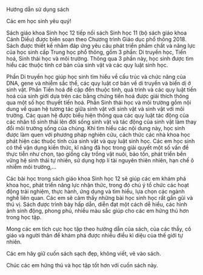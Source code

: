 Hướng dẫn sử dụng sách

Các em học sinh yêu quý!

Sách giáo khoa Sinh học 12 tiếp nối sách Sinh học 11 (bộ sách giáo khoa Cánh Diều) được biên soạn theo Chương trình Giáo dục phổ thông 2018. Sách được thiết kế nhằm đáp ứng yêu cầu phát triển phẩm chất và năng lực của học sinh cấp Trung học phổ thông, gồm 3 phần: Di truyền học, Tiến hoá, Sinh thái học và môi trường. Thông qua 3 phần này, học sinh được tìm hiểu các thuộc tính cơ bản của sinh vật và các quy luật sinh học.

Phần Di truyền học giúp học sinh tìm hiểu về cấu trúc và chức năng của DNA, gene và nhiễm sắc thể, các quy luật cơ bản về di truyền và biến dị ở sinh vật. Phần Tiến hoá đề cập đến thuộc tính, quá trình và các quy luật tiến hoá của sinh giới dựa trên các bằng chứng tiến hoá được giải thích thông qua một số học thuyết tiến hoá. Phần Sinh thái học và môi trường gồm nội dung về quan hệ tương tác giữa sinh vật với sinh vật và sinh vật với môi trường. Các quan hệ được biểu hiện thông qua các quy luật tác động của các nhân tố sinh thái lên đời sống sinh vật và tác động của sinh vật làm thay đổi môi trường sống của chúng. Khi tìm hiểu các nội dung này, học sinh được làm quen với phương pháp nghiên cứu, cách thức các nhà khoa học phát hiện các thuộc tính của sinh vật và quy luật sinh học. Các em học sinh có thể vận dụng kiến thức, kĩ năng đã học trong giải quyết một số vấn đề thực tiễn như chọn, tạo giống cây trồng vật nuôi, bảo tồn, phát triển bền vững hệ sinh thái tự nhiên, sử dụng hợp lí tài nguyên thiên nhiên, hạn chế ô nhiễm môi trường,...

Các bài học trong sách giáo khoa Sinh học 12 sẽ giúp các em khám phá khoa học, phát triển năng lực nhận thức, trong đó chú ý tổ chức các hoạt động trải nghiệm, thực hành, ứng dụng và tìm hiểu, lựa chọn các ngành nghề liên quan. Các em sẽ cảm thấy những bài học sinh học rất gần gũi và thú vị. Sách được trình bày hấp dẫn, diễn đạt một cách dễ hiểu, các hình ảnh sinh động, phong phú, nhiều màu sắc giúp cho các em hứng thú hơn trong học tập.

Mong các em tích cực học tập theo hướng dẫn của sách, của các thầy, cô giáo và người thân để khám phá được nhiều điều kì diệu của thế giới tự nhiên.

Các em hãy giữ cuốn sách sạch đẹp, không viết, vẽ vào sách.

Chúc các em hứng thú và học tập tốt hơn với cuốn sách này.